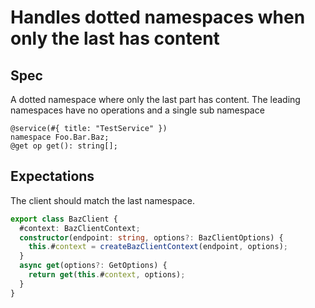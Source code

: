 # Handles dotted namespaces when only the last has content

## Spec

A dotted namespace where only the last part has content. The leading namespaces have no operations and a single sub namespace

```tsp
@service(#{ title: "TestService" })
namespace Foo.Bar.Baz;
@get op get(): string[];
```

## Expectations

The client should match the last namespace.

```ts src/bazClient.ts class BazClient
export class BazClient {
  #context: BazClientContext;
  constructor(endpoint: string, options?: BazClientOptions) {
    this.#context = createBazClientContext(endpoint, options);
  }
  async get(options?: GetOptions) {
    return get(this.#context, options);
  }
}
```
